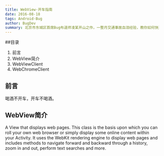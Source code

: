 ```yaml
---
title: WebView·开车指南
date: 2016-08-18
tags: Android·Bug
author: BugDev
summary: 北京市东城区首席Bug布道师凌某开山之作，一整月交通事故血泪经验，教你如何快速成为‘伪’老司机，开启WebView飙车之旅。
---
```


##目录
  1. 前言
  2. WebView简介
  3. WebViewClient
  4. WebChromeClient

## 前言
  喝酒不开车，开车不喝酒。
  
## WebView简介
  
  A View that displays web pages. 
  This class is the basis upon which you can roll your own web browser
  or simply display some online content within your Activity. 
  It uses the WebKit rendering engine to display web pages and includes methods 
  to navigate forward and backward through a history, zoom in and out, perform text searches and more.
